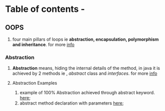 # Table of contents -

## OOPS

1. four main pillars of loops ie **abstraction, encapsulation, polymorphism and inheritance**. for more [info](https://www.geeksforgeeks.org/four-main-object-oriented-programming-concepts-of-java/)

### Abstraction

1. **Abstraction** means, hiding the internal details of the method, in java it is achieved by 2 methods ie , _abstract_ class and _interfaces_. for more [info](https://www.geeksforgeeks.org/abstract-classes-in-java/)

2. Abstraction Examples
   1. example of 100% Abstraction achieved through abstract keyword. [here](/abstraction/Examples.md);
   2. abstract method declaration with parameters [here](/abstraction/parametrised-abstract-method.md);
